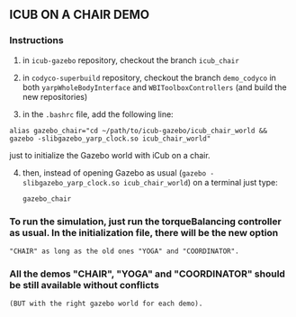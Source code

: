 ## ICUB ON A CHAIR DEMO

### Instructions

1) in `icub-gazebo` repository, checkout the branch `icub_chair`

2) in `codyco-superbuild` repository, checkout the branch `demo_codyco` in both 
   `yarpWholeBodyInterface` and `WBIToolboxControllers` (and build the new repositories)

3) in the `.bashrc` file, add the following line:
    
  `alias gazebo_chair="cd ~/path/to/icub-gazebo/icub_chair_world && gazebo -slibgazebo_yarp_clock.so icub_chair_world"`
 
   just to initialize the Gazebo world with iCub on a chair. 

4) then, instead of opening Gazebo as usual (`gazebo -slibgazebo_yarp_clock.so icub_chair_world`) on a terminal just type:

   `gazebo_chair`


### To run the simulation, just run the torqueBalancing controller as usual. In the initialization file, there will be the new option 
    "CHAIR" as long as the old ones "YOGA" and "COORDINATOR".


### All the demos "CHAIR", "YOGA" and "COORDINATOR" should be still available without conflicts 
    (BUT with the right gazebo world for each demo). 
